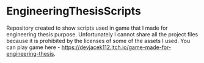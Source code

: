 # EngineeringThesisScripts
Repository created to show scripts used in game that I made for engineering thesis purpose. Unfortunately I cannot share all the project files because it is prohibited by the licenses of some of the assets I used. You can play game here - https://devjacek112.itch.io/game-made-for-engineering-thesis.
